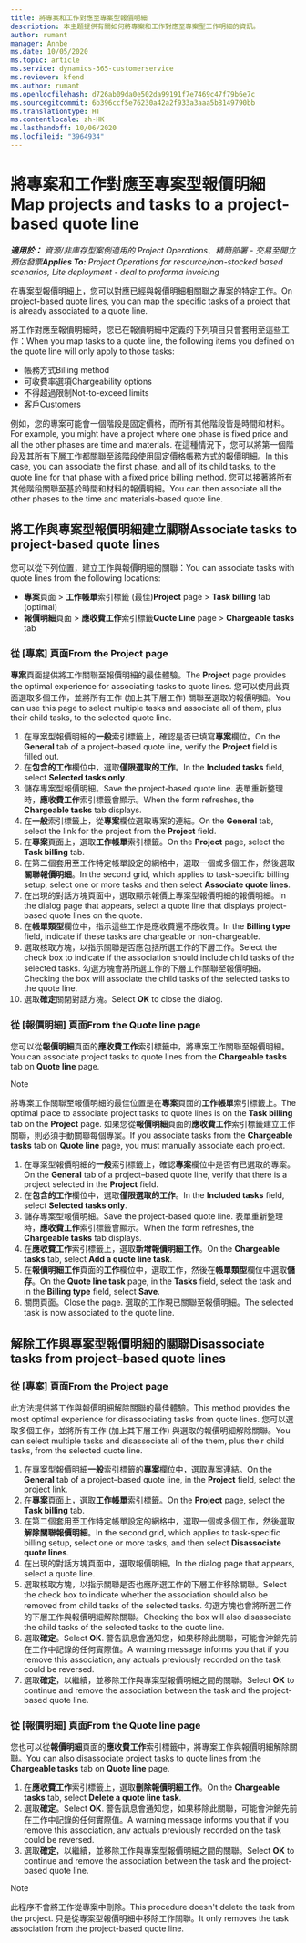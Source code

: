 ```yaml
---
title: 將專案和工作對應至專案型報價明細
description: 本主題提供有關如何將專案和工作對應至專案型工作明細的資訊。
author: rumant
manager: Annbe
ms.date: 10/05/2020
ms.topic: article
ms.service: dynamics-365-customerservice
ms.reviewer: kfend
ms.author: rumant
ms.openlocfilehash: d726ab09da0e502da99191f7e7469c47f79b6e7c
ms.sourcegitcommit: 6b396ccf5e76230a42a2f933a3aaa5b8149790bb
ms.translationtype: HT
ms.contentlocale: zh-HK
ms.lasthandoff: 10/06/2020
ms.locfileid: "3964934"
---
```

# <a name="map-projects-and-tasks-to-a-project-based-quote-line"></a><span data-ttu-id="2cb26-103">將專案和工作對應至專案型報價明細</span><span class="sxs-lookup"><span data-stu-id="2cb26-103">Map projects and tasks to a project-based quote line</span></span>

<span data-ttu-id="2cb26-104">_**適用於：** 資源/非庫存型案例適用的 Project Operations、精簡部署 - 交易至開立預估發票_</span><span class="sxs-lookup"><span data-stu-id="2cb26-104">_**Applies To:** Project Operations for resource/non-stocked based scenarios, Lite deployment - deal to proforma invoicing_</span></span>

<span data-ttu-id="2cb26-105">在專案型報價明細上，您可以對應已經與報價明細相關聯之專案的特定工作。</span><span class="sxs-lookup"><span data-stu-id="2cb26-105">On project-based quote lines, you can map the specific tasks of a project that is already associated to a quote line.</span></span>

<span data-ttu-id="2cb26-106">將工作對應至報價明細時，您已在報價明細中定義的下列項目只會套用至這些工作：</span><span class="sxs-lookup"><span data-stu-id="2cb26-106">When you map tasks to a quote line, the following items you defined on the quote line will only apply to those tasks:</span></span>

- <span data-ttu-id="2cb26-107">帳務方式</span><span class="sxs-lookup"><span data-stu-id="2cb26-107">Billing method</span></span>
- <span data-ttu-id="2cb26-108">可收費率選項</span><span class="sxs-lookup"><span data-stu-id="2cb26-108">Chargeability options</span></span>
- <span data-ttu-id="2cb26-109">不得超過限制</span><span class="sxs-lookup"><span data-stu-id="2cb26-109">Not-to-exceed limits</span></span>
- <span data-ttu-id="2cb26-110">客戶</span><span class="sxs-lookup"><span data-stu-id="2cb26-110">Customers</span></span>

<span data-ttu-id="2cb26-111">例如，您的專案可能會一個階段是固定價格，而所有其他階段皆是時間和材料。</span><span class="sxs-lookup"><span data-stu-id="2cb26-111">For example, you might have a project where one phase is fixed price and all the other phases are time and materials.</span></span> <span data-ttu-id="2cb26-112">在這種情況下，您可以將第一個階段及其所有下層工作都關聯至該階段使用固定價格帳務方式的報價明細。</span><span class="sxs-lookup"><span data-stu-id="2cb26-112">In this case, you can associate the first phase, and all of its child tasks, to the quote line for that phase with a fixed price billing method.</span></span> <span data-ttu-id="2cb26-113">您可以接著將所有其他階段關聯至基於時間和材料的報價明細。</span><span class="sxs-lookup"><span data-stu-id="2cb26-113">You can then associate all the other phases to the time and materials-based quote line.</span></span>

## <a name="associate-tasks-to-project-based-quote-lines"></a><span data-ttu-id="2cb26-114">將工作與專案型報價明細建立關聯</span><span class="sxs-lookup"><span data-stu-id="2cb26-114">Associate tasks to project-based quote lines</span></span>

<span data-ttu-id="2cb26-115">您可以從下列位置，建立工作與報價明細的關聯：</span><span class="sxs-lookup"><span data-stu-id="2cb26-115">You can associate tasks with quote lines from the following locations:</span></span>

- <span data-ttu-id="2cb26-116">**專案**頁面 > **工作帳單**索引標籤 (最佳)</span><span class="sxs-lookup"><span data-stu-id="2cb26-116">**Project** page > **Task billing** tab (optimal)</span></span>
- <span data-ttu-id="2cb26-117">**報價明細**頁面 > **應收費工作**索引標籤</span><span class="sxs-lookup"><span data-stu-id="2cb26-117">**Quote Line** page > **Chargeable tasks** tab</span></span> 

### <a name="from-the-project-page"></a><span data-ttu-id="2cb26-118">從 [專案] 頁面</span><span class="sxs-lookup"><span data-stu-id="2cb26-118">From the Project page</span></span>

<span data-ttu-id="2cb26-119">**專案**頁面提供將工作關聯至報價明細的最佳體驗。</span><span class="sxs-lookup"><span data-stu-id="2cb26-119">The **Project** page provides the optimal experience for associating tasks to quote lines.</span></span> <span data-ttu-id="2cb26-120">您可以使用此頁面選取多個工作，並將所有工作 (加上其下層工作) 關聯至選取的報價明細。</span><span class="sxs-lookup"><span data-stu-id="2cb26-120">You can use this page to select multiple tasks and associate all of them, plus their child tasks, to the selected quote line.</span></span>

1. <span data-ttu-id="2cb26-121">在專案型報價明細的**一般**索引標籤上，確認是否已填寫**專案**欄位。</span><span class="sxs-lookup"><span data-stu-id="2cb26-121">On the **General** tab of a project–based quote line, verify the **Project** field is filled out.</span></span>
2. <span data-ttu-id="2cb26-122">在**包含的工作**欄位中，選取**僅限選取的工作**。</span><span class="sxs-lookup"><span data-stu-id="2cb26-122">In the **Included tasks** field, select **Selected tasks only**.</span></span>
3. <span data-ttu-id="2cb26-123">儲存專案型報價明細。</span><span class="sxs-lookup"><span data-stu-id="2cb26-123">Save the project-based quote line.</span></span> <span data-ttu-id="2cb26-124">表單重新整理時，**應收費工作**索引標籤會顯示。</span><span class="sxs-lookup"><span data-stu-id="2cb26-124">When the form refreshes, the **Chargeable tasks** tab displays.</span></span>
4. <span data-ttu-id="2cb26-125">在**一般**索引標籤上，從**專案**欄位選取專案的連結。</span><span class="sxs-lookup"><span data-stu-id="2cb26-125">On the **General** tab, select the link for the project from the **Project** field.</span></span>
5. <span data-ttu-id="2cb26-126">在**專案**頁面上，選取**工作帳單**索引標籤。</span><span class="sxs-lookup"><span data-stu-id="2cb26-126">On the **Project** page, select the **Task billing** tab.</span></span>
6. <span data-ttu-id="2cb26-127">在第二個套用至工作特定帳單設定的網格中，選取一個或多個工作，然後選取**關聯報價明細**。</span><span class="sxs-lookup"><span data-stu-id="2cb26-127">In the second grid, which applies to task-specific billing setup, select one or more tasks and then select **Associate quote lines**.</span></span>
7. <span data-ttu-id="2cb26-128">在出現的對話方塊頁面中，選取顯示報價上專案型報價明細的報價明細。</span><span class="sxs-lookup"><span data-stu-id="2cb26-128">In the dialog page that appears, select a quote line that displays project-based quote lines on the quote.</span></span>
8. <span data-ttu-id="2cb26-129">在**帳單類型**欄位中，指示這些工作是應收費還不應收費。</span><span class="sxs-lookup"><span data-stu-id="2cb26-129">In the **Billing type** field, indicate if these tasks are chargeable or non-chargeable.</span></span>
9. <span data-ttu-id="2cb26-130">選取核取方塊，以指示關聯是否應包括所選工作的下層工作。</span><span class="sxs-lookup"><span data-stu-id="2cb26-130">Select the check box to indicate if the association should include child tasks of the selected tasks.</span></span> <span data-ttu-id="2cb26-131">勾選方塊會將所選工作的下層工作關聯至報價明細。</span><span class="sxs-lookup"><span data-stu-id="2cb26-131">Checking the box will associate the child tasks of the selected tasks to the quote line.</span></span>
10. <span data-ttu-id="2cb26-132">選取**確定**關閉對話方塊。</span><span class="sxs-lookup"><span data-stu-id="2cb26-132">Select **OK** to close the dialog.</span></span>

### <a name="from-the-quote-line-page"></a><span data-ttu-id="2cb26-133">從 [報價明細] 頁面</span><span class="sxs-lookup"><span data-stu-id="2cb26-133">From the Quote line page</span></span>

<span data-ttu-id="2cb26-134">您可以從**報價明細**頁面的**應收費工作**索引標籤中，將專案工作關聯至報價明細。</span><span class="sxs-lookup"><span data-stu-id="2cb26-134">You can associate project tasks to quote lines from the **Chargeable tasks** tab on **Quote line** page.</span></span>

>[!NOTE]
><span data-ttu-id="2cb26-135">將專案工作關聯至報價明細的最佳位置是在**專案**頁面的**工作帳單**索引標籤上。</span><span class="sxs-lookup"><span data-stu-id="2cb26-135">The optimal place to associate project tasks to quote lines is on the **Task billing** tab on the **Project** page.</span></span> <span data-ttu-id="2cb26-136">如果您從**報價明細**頁面的**應收費工作**索引標籤建立工作關聯，則必須手動關聯每個專案。</span><span class="sxs-lookup"><span data-stu-id="2cb26-136">If you associate tasks from the **Chargeable tasks** tab on **Quote line** page, you must manually associate each project.</span></span>

1. <span data-ttu-id="2cb26-137">在專案型報價明細的**一般**索引標籤上，確認**專案**欄位中是否有已選取的專案。</span><span class="sxs-lookup"><span data-stu-id="2cb26-137">On the **General** tab of a project–based quote line, verify that there is a project selected in the **Project** field.</span></span>
2. <span data-ttu-id="2cb26-138">在**包含的工作**欄位中，選取**僅限選取的工作**。</span><span class="sxs-lookup"><span data-stu-id="2cb26-138">In the **Included tasks** field, select **Selected tasks only**.</span></span>
3. <span data-ttu-id="2cb26-139">儲存專案型報價明細。</span><span class="sxs-lookup"><span data-stu-id="2cb26-139">Save the project-based quote line.</span></span> <span data-ttu-id="2cb26-140">表單重新整理時，**應收費工作**索引標籤會顯示。</span><span class="sxs-lookup"><span data-stu-id="2cb26-140">When the form refreshes, the **Chargeable tasks** tab displays.</span></span>
4. <span data-ttu-id="2cb26-141">在**應收費工作**索引標籤上，選取**新增報價明細工作**。</span><span class="sxs-lookup"><span data-stu-id="2cb26-141">On the **Chargeable tasks** tab, select **Add a quote line task**.</span></span>
5. <span data-ttu-id="2cb26-142">在**報價明細工作**頁面的**工作**欄位中，選取工作，然後在**帳單類型**欄位中選取**儲存**。</span><span class="sxs-lookup"><span data-stu-id="2cb26-142">On the **Quote line task** page, in the **Tasks** field, select the task and in the **Billing type** field, select **Save**.</span></span> 
6. <span data-ttu-id="2cb26-143">關閉頁面。</span><span class="sxs-lookup"><span data-stu-id="2cb26-143">Close the page.</span></span> <span data-ttu-id="2cb26-144">選取的工作現已關聯至報價明細。</span><span class="sxs-lookup"><span data-stu-id="2cb26-144">The selected task is now associated to the quote line.</span></span>

## <a name="disassociate-tasks-from-projectbased-quote-lines"></a><span data-ttu-id="2cb26-145">解除工作與專案型報價明細的關聯</span><span class="sxs-lookup"><span data-stu-id="2cb26-145">Disassociate tasks from project–based quote lines</span></span>

### <a name="from-the-project-page"></a><span data-ttu-id="2cb26-146">從 [專案] 頁面</span><span class="sxs-lookup"><span data-stu-id="2cb26-146">From the Project page</span></span>

<span data-ttu-id="2cb26-147">此方法提供將工作與報價明細解除關聯的最佳體驗。</span><span class="sxs-lookup"><span data-stu-id="2cb26-147">This method provides the most optimal experience for disassociating tasks from quote lines.</span></span> <span data-ttu-id="2cb26-148">您可以選取多個工作，並將所有工作 (加上其下層工作) 與選取的報價明細解除關聯。</span><span class="sxs-lookup"><span data-stu-id="2cb26-148">You can select multiple tasks and disassociate all of the them, plus their child tasks, from the selected quote line.</span></span>

1. <span data-ttu-id="2cb26-149">在專案型報價明細**一般**索引標籤的**專案**欄位中，選取專案連結。</span><span class="sxs-lookup"><span data-stu-id="2cb26-149">On the **General** tab of a project–based quote line, in the **Project** field, select the project link.</span></span>
2. <span data-ttu-id="2cb26-150">在**專案**頁面上，選取**工作帳單**索引標籤。</span><span class="sxs-lookup"><span data-stu-id="2cb26-150">On the **Project** page, select the **Task billing** tab.</span></span>
3. <span data-ttu-id="2cb26-151">在第二個套用至工作特定帳單設定的網格中，選取一個或多個工作，然後選取**解除關聯報價明細**。</span><span class="sxs-lookup"><span data-stu-id="2cb26-151">In the second grid, which applies to task-specific billing setup, select one or more tasks, and then select **Disassociate quote lines**.</span></span>
4. <span data-ttu-id="2cb26-152">在出現的對話方塊頁面中，選取報價明細。</span><span class="sxs-lookup"><span data-stu-id="2cb26-152">In the dialog page that appears, select a quote line.</span></span>
5. <span data-ttu-id="2cb26-153">選取核取方塊，以指示關聯是否也應所選工作的下層工作移除關聯。</span><span class="sxs-lookup"><span data-stu-id="2cb26-153">Select the check box to indicate whether the association should also be removed from child tasks of the selected tasks.</span></span> <span data-ttu-id="2cb26-154">勾選方塊也會將所選工作的下層工作與報價明細解除關聯。</span><span class="sxs-lookup"><span data-stu-id="2cb26-154">Checking the box will also disassociate the child tasks of the selected tasks to the quote line.</span></span>
6. <span data-ttu-id="2cb26-155">選取**確定**。</span><span class="sxs-lookup"><span data-stu-id="2cb26-155">Select **OK**.</span></span> <span data-ttu-id="2cb26-156">警告訊息會通知您，如果移除此關聯，可能會沖銷先前在工作中記錄的任何實際值。</span><span class="sxs-lookup"><span data-stu-id="2cb26-156">A warning message informs you that if you remove this association, any actuals previously recorded on the task could be reversed.</span></span> 
7. <span data-ttu-id="2cb26-157">選取**確定**，以繼續，並移除工作與專案型報價明細之間的關聯。</span><span class="sxs-lookup"><span data-stu-id="2cb26-157">Select **OK** to continue and remove the association between the task and the project-based quote line.</span></span>

### <a name="from-the-quote-line-page"></a><span data-ttu-id="2cb26-158">從 [報價明細] 頁面</span><span class="sxs-lookup"><span data-stu-id="2cb26-158">From the Quote line page</span></span>

<span data-ttu-id="2cb26-159">您也可以從**報價明細**頁面的**應收費工作**索引標籤中，將專案工作與報價明細解除關聯。</span><span class="sxs-lookup"><span data-stu-id="2cb26-159">You can also disassociate project tasks to quote lines from the **Chargeable tasks** tab on **Quote line** page.</span></span>

1. <span data-ttu-id="2cb26-160">在**應收費工作**索引標籤上，選取**刪除報價明細工作**。</span><span class="sxs-lookup"><span data-stu-id="2cb26-160">On the **Chargeable tasks** tab, select **Delete a quote line task**.</span></span>
2. <span data-ttu-id="2cb26-161">選取**確定**。</span><span class="sxs-lookup"><span data-stu-id="2cb26-161">Select **OK**.</span></span> <span data-ttu-id="2cb26-162">警告訊息會通知您，如果移除此關聯，可能會沖銷先前在工作中記錄的任何實際值。</span><span class="sxs-lookup"><span data-stu-id="2cb26-162">A warning message informs you that if you remove this association, any actuals previously recorded on the task could be reversed.</span></span> 
3. <span data-ttu-id="2cb26-163">選取**確定**，以繼續，並移除工作與專案型報價明細之間的關聯。</span><span class="sxs-lookup"><span data-stu-id="2cb26-163">Select **OK** to continue and remove the association between the task and the project-based quote line.</span></span>

>[!NOTE]
> <span data-ttu-id="2cb26-164">此程序不會將工作從專案中刪除。</span><span class="sxs-lookup"><span data-stu-id="2cb26-164">This procedure doesn't delete the task from the project.</span></span> <span data-ttu-id="2cb26-165">只是從專案型報價明細中移除工作關聯。</span><span class="sxs-lookup"><span data-stu-id="2cb26-165">It only removes the task association from the project-based quote line.</span></span>
